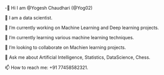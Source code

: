 -👋 Hi I am @Yogesh Chaudhari (@Yog02)

🧔 I am a data scientist.

🔭 I’m currently working on Machine Learning and Deep learning projects.

🌱 I’m currently learning various machine learning techniques.

👯 I’m looking to collaborate on Machien learning projects.

💬 Ask me about Artificial Intelligence, Statistics, DataScience, Chess.

📫 How to reach me: +91 77458582321.

<!---
Yog02/Yog02 is a ✨ special ✨ repository because its `README.md` (this file) appears on your GitHub profile.
You can click the Preview link to take a look at your changes.
--->
